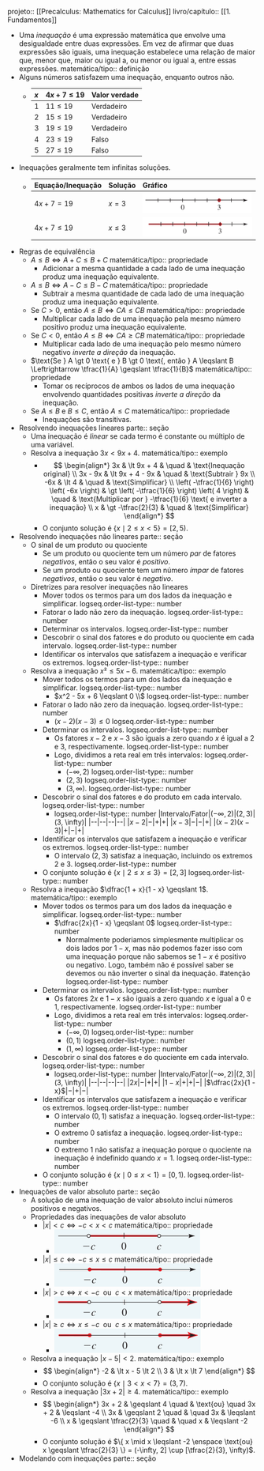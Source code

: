 projeto:: [[Precalculus: Mathematics for Calculus]]
livro/capítulo:: [[1. Fundamentos]]

- Uma *inequação* é uma expressão matemática que envolve uma desigualdade entre duas expressões. Em vez de afirmar que duas expressões são iguais, uma inequação estabelece uma relação de maior que, menor que, maior ou igual a, ou menor ou igual a, entre essas expressões.
  matemática/tipo:: definição
- Alguns números satisfazem uma inequação, enquanto outros não.
	- | $x$ | $4x + 7 \leqslant 19$ | Valor verdade |
	  | --- | --- | --- |
	  | $1$ | $11 \leqslant 19$ | Verdadeiro |
	  | $2$ | $15 \leqslant 19$ | Verdadeiro |
	  | $3$ | $19 \leqslant 19$ | Verdadeiro |
	  | $4$ | $23 \leqslant 19$ | Falso |
	  | $5$ | $27 \leqslant 19$ | Falso |
- Inequações geralmente tem infinitas soluções.
	- |Equação/Inequação|Solução|Gráfico|
	  |--|--|--|
	  |$4x + 7 = 19$|$x = 3$| ![Pasted image 20241202200903.png](../assets/Pasted_image_20241202200903_1733279329712_0.png) |
	  |$4x + 7 \leqslant 19$|$x \leqslant 3$| ![Pasted image 20241202201036.png](../assets/Pasted_image_20241202201036_1733279363582_0.png) |
- Regras de equivalência
	- $A \leqslant B \Leftrightarrow A + C \leqslant B + C$
	  matemática/tipo:: propriedade
		- Adicionar a mesma quantidade a cada lado de uma inequação produz uma inequação equivalente.
	- $A \leqslant B \Leftrightarrow A - C \leqslant B - C$
	  matemática/tipo:: propriedade
		- Subtrair a mesma quantidade de cada lado de uma inequação produz uma inequação equivalente.
	- $\text{Se } C \gt 0 \text{, então } A \leqslant B \Leftrightarrow CA \leqslant CB$
	  matemática/tipo:: propriedade
		- Multiplicar cada lado de uma inequação pela mesmo número positivo produz uma inequação equivalente.
	- $\text{Se } C \lt 0 \text{, então } A \leqslant B \Leftrightarrow CA \geqslant CB$
	  matemática/tipo:: propriedade
		- Multiplicar cada lado de uma inequação pelo mesmo número negativo *inverte a direção* da inequação.
	- $\text{Se } A \gt 0  \text{ e } B \gt 0 \text{, então } A \leqslant B \Leftrightarrow \tfrac{1}{A} \geqslant \tfrac{1}{B}$
	  matemática/tipo:: propriedade
		- Tomar os recíprocos de ambos os lados de uma inequação envolvendo quantidades positivas *inverte a direção* da inequação.
	- $\text{Se } A \leqslant B \text{ e } B \leqslant C \text{, então } A \leqslant C$
	  matemática/tipo:: propriedade
		- Inequações são transitivas.
- Resolvendo inequações lineares
  parte:: seção
	- Uma inequação é *linear* se cada termo é constante ou múltiplo de uma variável.
	- Resolva a inequação $3x \lt 9x + 4$.
	  matemática/tipo:: exemplo
		- $$
		  \begin{align*}
		  3x & \lt 9x + 4 & \quad & \text{Inequação original} \\
		  3x - 9x & \lt 9x + 4 - 9x & \quad & \text{Subtrair } 9x \\
		  -6x & \lt 4 & \quad & \text{Simplificar} \\
		  \left( -\tfrac{1}{6} \right) \left( -6x \right) & \gt \left( -\tfrac{1}{6} \right) \left( 4 \right) & \quad & \text{Multiplicar por } -\tfrac{1}{6} \text{ e inverter a inequação} \\
		  x & \gt -\tfrac{2}{3} & \quad & \text{Simplificar}
		  \end{align*}
		  $$
		- O conjunto solução é $\{ x \mid 2 \leqslant x \lt 5 \} = [2,5)$.
- Resolvendo inequações não lineares
  parte:: seção
	- O sinal de um produto ou quociente
		- Se um produto ou quociente tem um número *par* de fatores *negativos*, então o seu valor é *positivo*.
		- Se um produto ou quociente tem um número *ímpar* de fatores *negativos*, então o seu valor é *negativo*.
	- Diretrizes para resolver inequações não lineares
		- Mover todos os termos para um dos lados da inequação e simplificar.
		  logseq.order-list-type:: number
		- Fatorar o lado não zero da inequação.
		  logseq.order-list-type:: number
		- Determinar os intervalos.
		  logseq.order-list-type:: number
		- Descobrir o sinal dos fatores e do produto ou quociente em cada intervalo.
		  logseq.order-list-type:: number
		- Identificar os intervalos que satisfazem a inequação e verificar os extremos.
		  logseq.order-list-type:: number
	- Resolva a inequação $x² \leqslant 5x - 6$.
	  matemática/tipo:: exemplo
		- Mover todos os termos para um dos lados da inequação e simplificar.
		  logseq.order-list-type:: number
			- $x^2 - 5x + 6 \leqslant 0 \\$
			  logseq.order-list-type:: number
		- Fatorar o lado não zero da inequação.
		  logseq.order-list-type:: number
			- $(x - 2)(x - 3) \leqslant 0$
			  logseq.order-list-type:: number
		- Determinar os intervalos.
		  logseq.order-list-type:: number
			- Os fatores $x - 2$ e $x - 3$ são iguais a zero quando $x$ é igual a $2$ e $3$, respectivamente.
			  logseq.order-list-type:: number
			- Logo, dividimos a reta real em três intervalos:
			  logseq.order-list-type:: number
				- $(-\infty, 2)$
				  logseq.order-list-type:: number
				- $(2, 3)$
				  logseq.order-list-type:: number
				- $(3, \infty)$.
				  logseq.order-list-type:: number
		- Descobrir o sinal dos fatores e do produto em cada intervalo.
		  logseq.order-list-type:: number
			- logseq.order-list-type:: number
			  |Intervalo/Fator|$(-\infty, 2)$|$(2, 3)$|(3, \infty)|
			  |--|--|--|--|
			  |$x - 2$|$-$|$+$|$+$|
			  |$x - 3$|$-$|$-$|$+$|
			  |$(x - 2)(x - 3)$|$+$|$-$|$+$|
		- Identificar os intervalos que satisfazem a inequação e verificar os extremos.
		  logseq.order-list-type:: number
			- O intervalo $(2, 3)$ satisfaz a inequação, incluindo os extremos $2$ e $3$.
			  logseq.order-list-type:: number
		- O conjunto solução é $\{ x \mid 2 \leqslant x \leqslant 3 \} = [2, 3]$
		  logseq.order-list-type:: number
	- Resolva a inequação $\dfrac{1 + x}{1 - x} \geqslant 1$.
	  matemática/tipo:: exemplo
		- Mover todos os termos para um dos lados da inequação e simplificar.
		  logseq.order-list-type:: number
			- $\dfrac{2x}{1 - x} \geqslant 0$
			  logseq.order-list-type:: number
				- Normalmente poderiamos simplesmente multiplicar os dois lados por $1 - x$, mas não podemos fazer isso com uma inequação porque não sabemos se $1 - x$ é positivo ou negativo. Logo, também não é possível saber se devemos ou não inverter o sinal da inequação. #atenção
				  logseq.order-list-type:: number
		- Determinar os intervalos.
		  logseq.order-list-type:: number
			- Os fatores $2x$ e $1 - x$ são iguais a zero quando $x$ e igual a $0$ e $1$, respectivamente.
			  logseq.order-list-type:: number
			- Logo, dividimos a reta real em três intervalos:
			  logseq.order-list-type:: number
				- $(-\infty, 0)$
				  logseq.order-list-type:: number
				- $(0, 1)$
				  logseq.order-list-type:: number
				- $(1, \infty)$
				  logseq.order-list-type:: number
		- Descobrir o sinal dos fatores e do quociente em cada intervalo.
		  logseq.order-list-type:: number
			- logseq.order-list-type:: number
			  |Intervalo/Fator|$(-\infty, 2)$|$(2, 3)$|(3, \infty)|
			  |--|--|--|--|
			  |$2x$|$-$|$+$|$+$|
			  |$1 - x$|$+$|$+$|$-$|
			  |$\dfrac{2x}{1 - x}$|$-$|$+$|$-$|
		- Identificar os intervalos que satisfazem a inequação e verificar os extremos.
		  logseq.order-list-type:: number
			- O intervalo $(0, 1)$ satisfaz a inequação.
			  logseq.order-list-type:: number
			- O extremo $0$ satisfaz a inequação.
			  logseq.order-list-type:: number
			- O extremo $1$ não satisfaz a inequação porque o quociente na inequação é indefinido quando $x = 1$.
			  logseq.order-list-type:: number
		- O conjunto solução é $\{x \mid 0 \leqslant x \lt 1 \} = [0, 1)$.
		  logseq.order-list-type:: number
- Inequações de valor absoluto
  parte:: seção
	- A solução de uma inequação de valor absoluto inclui números positivos e negativos.
	- Propriedades das inequações de valor absoluto
		- $\lvert x \rvert \lt c \Leftrightarrow -c \lt x \lt c$
		  matemática/tipo:: propriedade
			- ![image.png](../assets/image_1733350279619_0.png)
		- $\lvert x \rvert \leqslant c \Leftrightarrow -c \leqslant x \leqslant c$
		  matemática/tipo:: propriedade
			- ![image.png](../assets/image_1733350313880_0.png)
		- $\lvert x \rvert \gt c \Leftrightarrow x \lt -c \enspace \text{ou} \enspace c \lt x$
		  matemática/tipo:: propriedade
			- ![image.png](../assets/image_1733350348528_0.png)
		- $\lvert x \rvert \geqslant c \Leftrightarrow x \leqslant -c \enspace \text{ou} \enspace c \leqslant x$
		  matemática/tipo:: propriedade
			- ![image.png](../assets/image_1733350377151_0.png)
	- Resolva a inequação $\lvert x - 5 \rvert \lt 2$.
	  matemática/tipo:: exemplo
		- $$
		  \begin{align*}
		  -2 & \lt x - 5 \lt 2 \\
		  3 & \lt x \lt 7
		  \end{align*}
		  $$
		- O conjunto solução é $\{ x \mid 3 \lt x \lt 7 \} = (3, 7)$.
	- Resolva a inequação $\lvert 3x + 2 \rvert \geqslant 4$.
	  matemática/tipo:: exemplo
		- $$
		  \begin{align*}
		  3x + 2 & \geqslant 4 \quad & \text{ou} \quad 3x + 2 & \leqslant -4 \\
		  3x & \geqslant 2 \quad & \quad 3x & \leqslant -6 \\
		  x & \geqslant \tfrac{2}{3} \quad & \quad x & \leqslant -2
		  \end{align*}
		  $$
		- O conjunto solução é $\{ x \mid x \leqslant -2 \enspace \text{ou} x \geqslant \tfrac{2}{3} \} = (-\infty, 2] \cup [\tfrac{2}{3}, \infty)$.
- Modelando com inequações
  parte:: seção